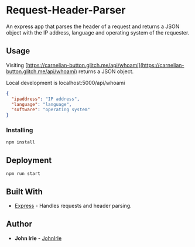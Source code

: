 # Request-Header-Parser

An express app that parses the header of a request and returns a JSON object with the IP address, language and operating system of the requester.  

## Usage

Visiting [https://carnelian-button.glitch.me/api/whoami](https://carnelian-button.glitch.me/api/whoami) returns a JSON object.

Local development is localhost:5000/api/whoami

```JSON
{
  "ipaddress": "IP address",
  "language": "language",
  "software": "operating system"
}
```

### Installing

```node
npm install
```

## Deployment

```node
npm run start
```

## Built With

* [Express](https://github.com/expressjs/express) - Handles requests and header parsing.  

## Author

* **John Irle** - [JohnIrle](https://github.com/JohnIrle)
